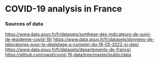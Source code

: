 # COVID-19 analysis in France

### Sources of data
https://www.data.gouv.fr/fr/datasets/synthese-des-indicateurs-de-suivi-de-lepidemie-covid-19/
https://www.data.gouv.fr/fr/datasets/donnees-de-laboratoires-pour-le-depistage-a-compter-du-18-05-2022-si-dep/
https://www.data.gouv.fr/fr/datasets/departements-de-france/
https://github.com/owid/covid-19-data/tree/master/public/data

